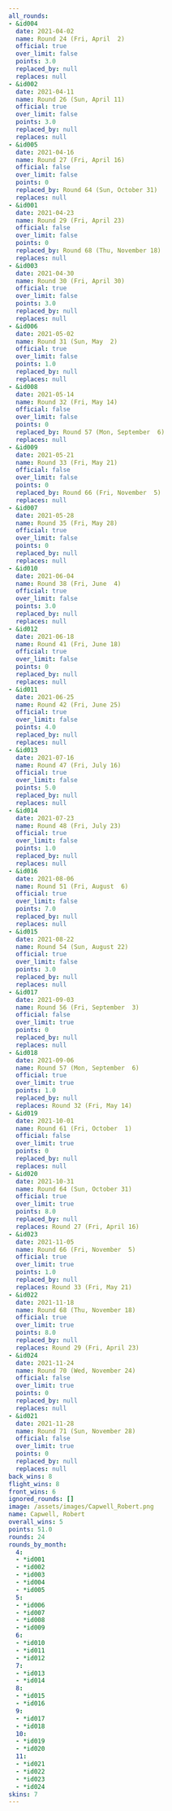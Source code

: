 ```yaml
---
all_rounds:
- &id004
  date: 2021-04-02
  name: Round 24 (Fri, April  2)
  official: true
  over_limit: false
  points: 3.0
  replaced_by: null
  replaces: null
- &id002
  date: 2021-04-11
  name: Round 26 (Sun, April 11)
  official: true
  over_limit: false
  points: 3.0
  replaced_by: null
  replaces: null
- &id005
  date: 2021-04-16
  name: Round 27 (Fri, April 16)
  official: false
  over_limit: false
  points: 0
  replaced_by: Round 64 (Sun, October 31)
  replaces: null
- &id001
  date: 2021-04-23
  name: Round 29 (Fri, April 23)
  official: false
  over_limit: false
  points: 0
  replaced_by: Round 68 (Thu, November 18)
  replaces: null
- &id003
  date: 2021-04-30
  name: Round 30 (Fri, April 30)
  official: true
  over_limit: false
  points: 3.0
  replaced_by: null
  replaces: null
- &id006
  date: 2021-05-02
  name: Round 31 (Sun, May  2)
  official: true
  over_limit: false
  points: 1.0
  replaced_by: null
  replaces: null
- &id008
  date: 2021-05-14
  name: Round 32 (Fri, May 14)
  official: false
  over_limit: false
  points: 0
  replaced_by: Round 57 (Mon, September  6)
  replaces: null
- &id009
  date: 2021-05-21
  name: Round 33 (Fri, May 21)
  official: false
  over_limit: false
  points: 0
  replaced_by: Round 66 (Fri, November  5)
  replaces: null
- &id007
  date: 2021-05-28
  name: Round 35 (Fri, May 28)
  official: true
  over_limit: false
  points: 0
  replaced_by: null
  replaces: null
- &id010
  date: 2021-06-04
  name: Round 38 (Fri, June  4)
  official: true
  over_limit: false
  points: 3.0
  replaced_by: null
  replaces: null
- &id012
  date: 2021-06-18
  name: Round 41 (Fri, June 18)
  official: true
  over_limit: false
  points: 0
  replaced_by: null
  replaces: null
- &id011
  date: 2021-06-25
  name: Round 42 (Fri, June 25)
  official: true
  over_limit: false
  points: 4.0
  replaced_by: null
  replaces: null
- &id013
  date: 2021-07-16
  name: Round 47 (Fri, July 16)
  official: true
  over_limit: false
  points: 5.0
  replaced_by: null
  replaces: null
- &id014
  date: 2021-07-23
  name: Round 48 (Fri, July 23)
  official: true
  over_limit: false
  points: 1.0
  replaced_by: null
  replaces: null
- &id016
  date: 2021-08-06
  name: Round 51 (Fri, August  6)
  official: true
  over_limit: false
  points: 7.0
  replaced_by: null
  replaces: null
- &id015
  date: 2021-08-22
  name: Round 54 (Sun, August 22)
  official: true
  over_limit: false
  points: 3.0
  replaced_by: null
  replaces: null
- &id017
  date: 2021-09-03
  name: Round 56 (Fri, September  3)
  official: false
  over_limit: true
  points: 0
  replaced_by: null
  replaces: null
- &id018
  date: 2021-09-06
  name: Round 57 (Mon, September  6)
  official: true
  over_limit: true
  points: 1.0
  replaced_by: null
  replaces: Round 32 (Fri, May 14)
- &id019
  date: 2021-10-01
  name: Round 61 (Fri, October  1)
  official: false
  over_limit: true
  points: 0
  replaced_by: null
  replaces: null
- &id020
  date: 2021-10-31
  name: Round 64 (Sun, October 31)
  official: true
  over_limit: true
  points: 8.0
  replaced_by: null
  replaces: Round 27 (Fri, April 16)
- &id023
  date: 2021-11-05
  name: Round 66 (Fri, November  5)
  official: true
  over_limit: true
  points: 1.0
  replaced_by: null
  replaces: Round 33 (Fri, May 21)
- &id022
  date: 2021-11-18
  name: Round 68 (Thu, November 18)
  official: true
  over_limit: true
  points: 8.0
  replaced_by: null
  replaces: Round 29 (Fri, April 23)
- &id024
  date: 2021-11-24
  name: Round 70 (Wed, November 24)
  official: false
  over_limit: true
  points: 0
  replaced_by: null
  replaces: null
- &id021
  date: 2021-11-28
  name: Round 71 (Sun, November 28)
  official: false
  over_limit: true
  points: 0
  replaced_by: null
  replaces: null
back_wins: 8
flight_wins: 8
front_wins: 6
ignored_rounds: []
image: /assets/images/Capwell_Robert.png
name: Capwell, Robert
overall_wins: 5
points: 51.0
rounds: 24
rounds_by_month:
  4:
  - *id001
  - *id002
  - *id003
  - *id004
  - *id005
  5:
  - *id006
  - *id007
  - *id008
  - *id009
  6:
  - *id010
  - *id011
  - *id012
  7:
  - *id013
  - *id014
  8:
  - *id015
  - *id016
  9:
  - *id017
  - *id018
  10:
  - *id019
  - *id020
  11:
  - *id021
  - *id022
  - *id023
  - *id024
skins: 7
---
```

